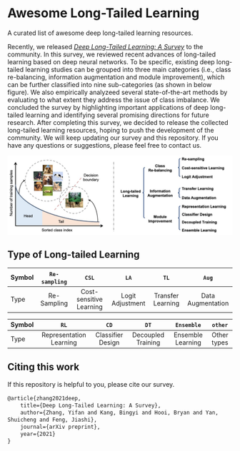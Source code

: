# Awesome Long-Tailed Learning 

A curated list of awesome deep long-tailed learning resources.

Recently, we released *[Deep Long-Tailed Learning: A Survey]()* to the community. In this survey, we reviewed recent advances of long-tailed learning based on deep neural networks. To be specific, existing deep long-tailed learning studies can be grouped into three main categories (i.e., class re-balancing, information augmentation and module improvement), which can be further classified into nine sub-categories (as shown in below figure). We also empirically analyzeed several state-of-the-art methods by evaluating to what extent they address the issue of class imbalance. We concluded the survey by highlighting important applications of deep long-tailed learning and identifying several promising directions for future research. After completing this survey, we decided to release the collected long-tailed learning resources, hoping to push the development of the community. We will keep updating our survey and this repository. If you have any questions or suggestions, please feel free to contact us.

<p align="center">
<img src="Taxonomy.jpg" width=800>
</p>

## Type of Long-tailed Learning

| Symbol    | `Re-sampling`          | `CSL`           | `LA`                   | `TL`                 | `Aug`                  | 
|:----------- |:-------------:|:--------------:|:----------------------: |:---------------------:|:----------------------:| 
| Type | Re-Sampling | Cost-sensitive Learning | Logit Adjustment | Transfer Learning | Data Augmentation | 

| Symbol    | `RL`          | `CD`           | `DT`                   | `Ensemble`                 | `other`                  | 
|:----------- |:-------------:|:--------------:|:----------------------: |:---------------------:|:----------------------:| 
| Type | Representation Learning | Classifier Design | Decoupled Training | Ensemble Learning | Other types | 

## Citing this work 

If this repository is helpful to you, please cite our survey.

```
@article{zhang2021deep,
    title={Deep Long-Tailed Learning: A Survey},
    author={Zhang, Yifan and Kang, Bingyi and Hooi, Bryan and Yan, Shuicheng and Feng, Jiashi},
    journal={arXiv preprint},
    year={2021}
}
```
